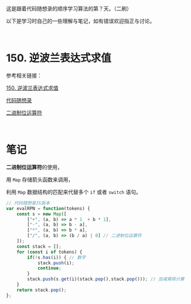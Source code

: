 这是跟着代码随想录的顺序学习算法的第？天。（二刷）

以下是学习时自己的一些理解与笔记，如有错误欢迎指正与讨论。

<br/>

# 150. 逆波兰表达式求值

参考相关链接：

[150. 逆波兰表达式求值](https://leetcode-cn.com/problems/evaluate-reverse-polish-notation/)

[代码随想录](https://www.programmercarl.com/0150.%E9%80%86%E6%B3%A2%E5%85%B0%E8%A1%A8%E8%BE%BE%E5%BC%8F%E6%B1%82%E5%80%BC.html)

[二进制位运算符](https://wangdoc.com/javascript/operators/bit.html#:~:text=%E6%9C%89%E4%B8%80%E7%82%B9%E9%9C%80%E8%A6%81,32%E4%BD%8D%E6%95%B4%E6%95%B0%E3%80%82)

<br/>

# 笔记

**二进制位运算符**的使用，

用 `Map` 存储箭头函数来调用，

利用 `Map` 数据结构的匹配来代替多个 `if` 或者 `switch` 语句。

```javascript
// 代码随想录JS版本
var evalRPN = function(tokens) {
    const s = new Map([
        ["+", (a, b) => a * 1  + b * 1],
        ["-", (a, b) => b - a],
        ["*", (a, b) => b * a],
        ["/", (a, b) => (b / a) | 0] // 二进制位运算符
    ]);
    const stack = [];
    for (const i of tokens) {
        if(!s.has(i)) { // 数字
            stack.push(i);
            continue;
        }
        stack.push(s.get(i)(stack.pop(),stack.pop())); // 加减乘除计算
    }
    return stack.pop();
};
```

